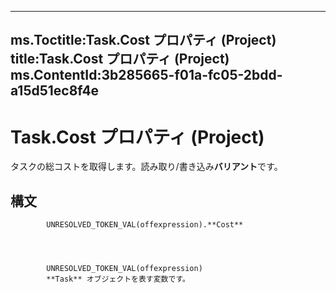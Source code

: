 

---
ms.Toctitle:Task.Cost プロパティ (Project)
title:Task.Cost プロパティ (Project)
ms.ContentId:3b285665-f01a-fc05-2bdd-a15d51ec8f4e
---
# Task.Cost プロパティ (Project)




タスクの総コストを取得します。読み取り/書き込み**バリアント**です。

## 構文

            UNRESOLVED_TOKEN_VAL(offexpression).**Cost**




            UNRESOLVED_TOKEN_VAL(offexpression)
            **Task** オブジェクトを表す変数です。




